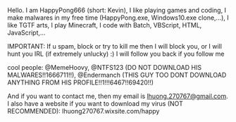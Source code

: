 Hello. I am HappyPong666 (short: Kevin), I like playing games and coding, I make malwares in my free time (HappyPong.exe,
Windows10.exe clone,...), I like TGTF arts, I play Minecraft, I code with Batch, VBScript, HTML, JavaScript,...

IMPORTANT:
If u spam, block or try to kill me then I will
block you, or I will hunt you IRL (if extremely
unlucky) :)
I will follow you back if you follow me

cool people:
@MemeHoovy, @NTFS123 (DO NOT DOWNLOAD HIS MALWARES!!1666711!!), @Endermanch (THIS GUY TOO DONT DOWNLOAD ANYTHING FROM
HIS PROFILE!!1!!!6467!!69420!!)

And if you want to contact me, then my email is
lhuong.270767@gmail.com. I also have a website
if you want to download my virus (NOT RECOMMENDED):
lhuong270767.wixsite.com/happy
